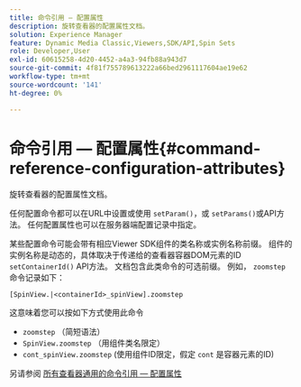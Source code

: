 ```yaml
---
title: 命令引用 — 配置属性
description: 旋转查看器的配置属性文档。
solution: Experience Manager
feature: Dynamic Media Classic,Viewers,SDK/API,Spin Sets
role: Developer,User
exl-id: 60615258-4d20-4452-a4a3-94fb88a943d7
source-git-commit: 4f81f755789613222a66bed2961117604ae19e62
workflow-type: tm+mt
source-wordcount: '141'
ht-degree: 0%

---
```


# 命令引用 — 配置属性{#command-reference-configuration-attributes}

旋转查看器的配置属性文档。

任何配置命令都可以在URL中设置或使用 `setParam()`，或 `setParams()`或API方法。 任何配置属性也可以在服务器端配置记录中指定。

某些配置命令可能会带有相应Viewer SDK组件的类名称或实例名称前缀。 组件的实例名称是动态的，具体取决于传递给的查看器容器DOM元素的ID `setContainerId()` API方法。 文档包含此类命令的可选前缀。 例如， `zoomstep` 命令记录如下：

`[SpinView.|<containerId>_spinView].zoomstep`

这意味着您可以按如下方式使用此命令

* `zoomstep` （简短语法）
* `SpinView.zoomstep` （用组件类名限定）
* `cont_spinView.zoomstep` (使用组件ID限定，假定 `cont` 是容器元素的ID)

另请参阅 [所有查看器通用的命令引用 — 配置属性](../../../r-html5-viewer-20-cmdref-configattrib/r-html5-viewer-20-cmdref-configattrib.md#concept-850e0f2c49b949deb7cfbfd330d329bd)
